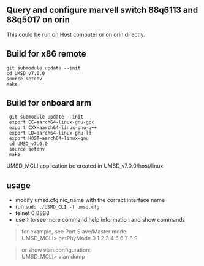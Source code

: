 ## Query and configure marvell switch 88q6113 and 88q5017 on orin

This could be run on Host computer or on orin directly.

## Build for x86 remote
```
git submodule update --init
cd UMSD_v7.0.0
source setenv
make
```

## Build for onboard arm
```
 git submodule update --init
 export CC=aarch64-linux-gnu-gcc
 export CXX=aarch64-linux-gnu-g++
 export LD=aarch64-linux-gnu-ld
 export HOST=aarch64-linux-gnu
 cd UMSD_v7.0.0
 source setenv
 make
```

 UMSD_MCLI application be created in UMSD_v7.0.0/host/linux

## usage
- modify umsd.cfg nic_name with the correct interface name
- run ```sudo ./USMD_CLI -f umsd.cfg ```
- telnet 0 8888
- use ```?``` to see more command help information and show commands

> for example, see Port Slave/Master mode:\
> UMSD_MCLI> getPhyMode 0 1 2 3 4 5 6 7 8 9

>or show vlan configuration:\
>UMSD_MCLI> vlan dump

